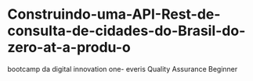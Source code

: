 # Construindo-uma-API-Rest-de-consulta-de-cidades-do-Brasil-do-zero-at-a-produ-o
bootcamp da digital innovation one- everis Quality Assurance Beginner
